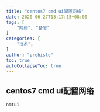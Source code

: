 ```yaml
---
title: "centos7 cmd ui配置网络"
date: 2020-06-27T13:17:15+08:00
tags: [
    "网络", "备忘"
]
categories: [
    "技术",
]
author: "prehisle"
toc: true
autoCollapseToc: true
---
```


## centos7 cmd ui配置网络

```
nmtui
```